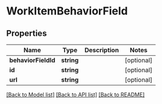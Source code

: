 # WorkItemBehaviorField

## Properties
Name | Type | Description | Notes
------------ | ------------- | ------------- | -------------
**behaviorFieldId** | **string** |  | [optional] 
**id** | **string** |  | [optional] 
**url** | **string** |  | [optional] 

[[Back to Model list]](../README.md#documentation-for-models) [[Back to API list]](../README.md#documentation-for-api-endpoints) [[Back to README]](../README.md)


